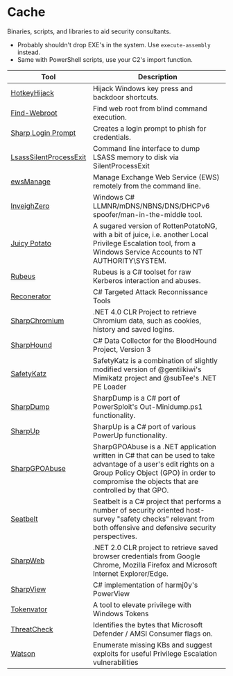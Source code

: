 # Cache

Binaries, scripts, and libraries to aid security consultants.

* Probably shouldn't drop EXE's in the system. Use `execute-assembly` instead.
* Same with PowerShell scripts, use your C2's import function.

| Tool | Description | 
|------|-------------|
| [HotkeyHijack](https://github.com/huntr-huntr/Cache/blob/main/scripts/HotkeyHijack.ps1) | Hijack Windows key press and backdoor shortcuts. |
| [Find-Webroot](https://github.com/huntr-huntr/Cache/blob/main/scripts/Find-Webroot.ps1) | Find web root from blind command execution. |
| [Sharp Login Prompt](https://github.com/shantanu561993/SharpLoginPrompt) | Creates a login prompt to phish for credentials. |
| [LsassSilentProcessExit](https://github.com/deepinstinct/LsassSilentProcessExit) | Command line interface to dump LSASS memory to disk via SilentProcessExit |
| [ewsManage](https://github.com/3gstudent/ewsManage) | Manage Exchange Web Service (EWS) remotely from the command line. |
| [InveighZero](https://github.com/Kevin-Robertson/InveighZero) | Windows C# LLMNR/mDNS/NBNS/DNS/DHCPv6 spoofer/man-in-the-middle tool. |
| [Juicy Potato](https://github.com/ohpe/juicy-potato) | A sugared version of RottenPotatoNG, with a bit of juice, i.e. another Local Privilege Escalation tool, from a Windows Service Accounts to NT AUTHORITY\SYSTEM. |
| [Rubeus](https://github.com/GhostPack/Rubeus) | Rubeus is a C# toolset for raw Kerberos interaction and abuses. |
| [Reconerator](https://github.com/stufus/reconerator) | C# Targeted Attack Reconnissance Tools |
| [SharpChromium](https://github.com/djhohnstein/SharpChromium) | .NET 4.0 CLR Project to retrieve Chromium data, such as cookies, history and saved logins. |
| [SharpHound](https://github.com/BloodHoundAD/SharpHound3) | C# Data Collector for the BloodHound Project, Version 3 |
| [SafetyKatz](https://github.com/GhostPack/SafetyKatz) | SafetyKatz is a combination of slightly modified version of @gentilkiwi's Mimikatz project and @subTee's .NET PE Loader |
| [SharpDump](https://github.com/GhostPack/SharpDump) | SharpDump is a C# port of PowerSploit's Out-Minidump.ps1 functionality. |
| [SharpUp](https://github.com/GhostPack/SharpUp) | SharpUp is a C# port of various PowerUp functionality. |
| [SharpGPOAbuse](https://github.com/FSecureLABS/SharpGPOAbuse) | SharpGPOAbuse is a .NET application written in C# that can be used to take advantage of a user's edit rights on a Group Policy Object (GPO) in order to compromise the objects that are controlled by that GPO. |
| [Seatbelt](https://github.com/GhostPack/Seatbelt) | Seatbelt is a C# project that performs a number of security oriented host-survey "safety checks" relevant from both offensive and defensive security perspectives. |
| [SharpWeb](https://github.com/djhohnstein/SharpWeb) | .NET 2.0 CLR project to retrieve saved browser credentials from Google Chrome, Mozilla Firefox and Microsoft Internet Explorer/Edge. |
| [SharpView](https://github.com/tevora-threat/SharpView) | C# implementation of harmj0y's PowerView |
| [Tokenvator](https://github.com/0xbadjuju/Tokenvator) | A tool to elevate privilege with Windows Tokens |
| [ThreatCheck](https://github.com/rasta-mouse/ThreatCheck) | Identifies the bytes that Microsoft Defender / AMSI Consumer flags on. |
| [Watson](https://github.com/rasta-mouse/Watson) | Enumerate missing KBs and suggest exploits for useful Privilege Escalation vulnerabilities |
